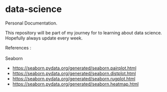 # data-science
Personal Documentation. 

This repository will be part of my journey for to learning about data science. 
Hopefully always update every week.

References : <br />
<br />
Seaborn
- https://seaborn.pydata.org/generated/seaborn.pairplot.html
- https://seaborn.pydata.org/generated/seaborn.distplot.html
- https://seaborn.pydata.org/generated/seaborn.rugplot.html
- https://seaborn.pydata.org/generated/seaborn.heatmap.html 
